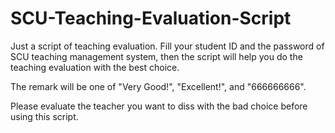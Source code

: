 # SCU-Teaching-Evaluation-Script
Just a script of teaching evaluation.
Fill your student ID and the password of SCU teaching management system, then the script will help you do the teaching evaluation with the best choice.

The remark will be one of "Very Good!", "Excellent!", and "666666666".

Please evaluate the teacher you want to diss with the bad choice before using this script.

